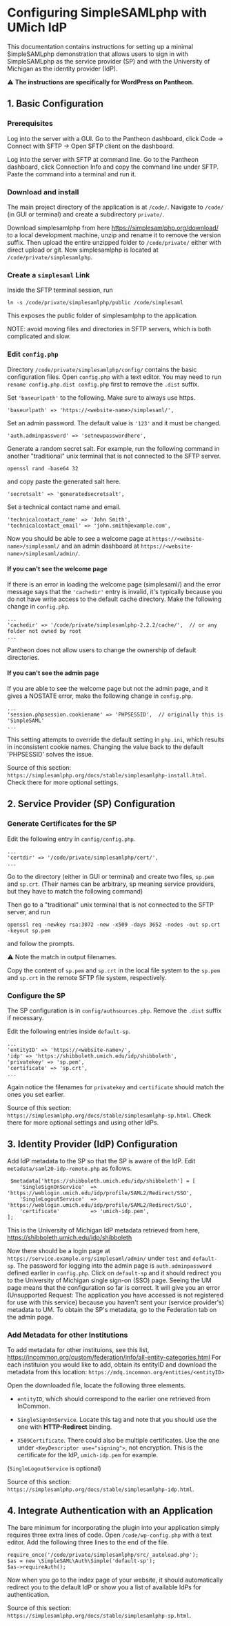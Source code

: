 # Configuring SimpleSAMLphp with UMich IdP
This documentation contains instructions for setting up a minimal SimpleSAMLphp
demonstration that allows users to sign in with SimpleSAMLphp as the service provider
(SP) and with the University of Michigan as the identity provider (IdP). 

:warning: **The instructions are specifically for WordPress on Pantheon.**

## 1. Basic Configuration
### Prerequisites
Log into the server with a GUI. Go to the Pantheon dashboard, click 
Code -> Connect with SFTP -> Open SFTP client on the dashboard.

Log into the server with SFTP at command line. Go to the Pantheon 
dashboard, click Connection Info and copy the command line under SFTP. Paste the 
command into a terminal and run it.

### Download and install
The main project directory of the application is at `/code/`.  Navigate to `/code/`
(in GUI or terminal) and create a subdirectory `private/`.

Download simplesamlphp from here https://simplesamlphp.org/download/ to a local
development machine, unzip and rename it to remove the version suffix.
Then upload the entire unzipped folder to `/code/private/` either with direct 
upload or git. Now simplesamlphp is located at `/code/private/simplesamlphp`.

### Create a `simplesaml` Link
Inside the SFTP terminal session, run
```
ln -s /code/private/simplesamlphp/public /code/simplesaml
```
This exposes the public folder of simplesamlphp to the application.

NOTE: avoid moving files and directories in SFTP servers, which is both complicated
and slow.

### Edit `config.php`
Directory `/code/private/simplesamlphp/config/` 
contains the basic configuration files. Open `config.php` with a text editor.
You may need to run `rename config.php.dist config.php` first to remove the `.dist`
suffix.

Set `'baseurlpath'` to the following. Make sure to always use https.
```
'baseurlpath' => 'https://<website-name>/simplesaml/',
```

Set an admin password. The default value is `'123'` and it must be changed.
```
'auth.adminpassword' => 'setnewpasswordhere',
```

Generate a random secret salt. For example, run the following command in another
"traditional" unix terminal that is not connected to the SFTP server.
```
openssl rand -base64 32
```
and copy paste the generated salt here.
```
'secretsalt' => 'generatedsecretsalt',
```

Set a technical contact name and email.
```
'technicalcontact_name' => 'John Smith',
'technicalcontact_email' => 'john.smith@example.com',
```

Now you should be able to see a welcome page at 
`https://<website-name>/simplesaml/` and an admin dashboard at 
`https://<website-name>/simplesaml/admin/`.

#### If you can't see the welcome page
If there is an error in loading the welcome page (simplesaml/) and the error message
says that the `'cachedir'` entry is invalid, it's typically because you do not have 
write access to the default cache directory. Make the following change 
in `config.php`.
```
...
'cachedir' => '/code/private/simplesamlphp-2.2.2/cache/',  // or any folder not owned by root
...
```
Pantheon does not allow users to change the ownership of default directories.

#### If you can't see the admin page
If you are able to see the welcome page but not the admin page, and it gives a 
NOSTATE error, make the following change in `config.php`.

```
...
'session.phpsession.cookiename' => 'PHPSESSID',  // originally this is 'SimpleSAML'
...
```
This setting attempts to override the default setting in `php.ini`, which results in
inconsistent cookie names. Changing the value back to the default 'PHPSESSID'
solves the issue.

Source of this section: 
`https://simplesamlphp.org/docs/stable/simplesamlphp-install.html`.
Check there for more optional settings.

## 2. Service Provider (SP) Configuration
### Generate Certificates for the SP
Edit the following entry in `config/config.php`.
```
...
'certdir' => '/code/private/simplesamlphp/cert/',
...
```
Go to the directory (either in GUI or terminal) and create two files, 
`sp.pem` and `sp.crt`.
(Their names can be arbitrary, sp meaning service providers, but they have to 
match the following command)

Then go to a "traditional" unix terminal that is not connected to the SFTP server,
and run
```
openssl req -newkey rsa:3072 -new -x509 -days 3652 -nodes -out sp.crt -keyout sp.pem
```
and follow the prompts.

:warning: Note the match in output filenames.

Copy the content of `sp.pem` and `sp.crt` in the local file system to 
the `sp.pem` and `sp.crt` in the remote SFTP file system, respectively.

### Configure the SP
The SP configuration is in `config/authsources.php`. Remove the `.dist` suffix if 
necessary.

Edit the following entries inside `default-sp`.
```
...
'entityID' => 'https://<website-name>/',
'idp' => 'https://shibboleth.umich.edu/idp/shibboleth',
'privatekey' => 'sp.pem',
'certificate' => 'sp.crt',
...
```
Again notice the filenames for `privatekey` and `certificate` should match the ones
you set earlier.

Source of this section:
`https://simplesamlphp.org/docs/stable/simplesamlphp-sp.html`.
Check there for more optional settings and using other IdPs.

## 3. Identity Provider (IdP) Configuration

Add IdP metadata to the SP so that the SP is aware of the IdP.
Edit `metadata/saml20-idp-remote.php` as follows.
```
 $metadata['https://shibboleth.umich.edu/idp/shibboleth'] = [
    'SingleSignOnService'  => 'https://weblogin.umich.edu/idp/profile/SAML2/Redirect/SSO',
    'SingleLogoutService'  => 'https://weblogin.umich.edu/idp/profile/SAML2/Redirect/SLO',
    'certificate'          => 'umich-idp.pem',
];
```
This is the University of Michigan IdP metadata retrieved from here, 
https://shibboleth.umich.edu/idp/shibboleth

Now there should be a login page at `https://service.example.org/simplesaml/admin/`
under `test` and `default-sp`. The password for logging into the admin page is 
`auth.adminpassword` defined earlier in `config.php`. Click on `default-sp` and it 
should redirect you to the University of Michigan single sign-on (SSO) page. Seeing
the UM page means that the configuration so far is correct. It will give you an error
(Unsupported Request: The application you have accessed is not registered for 
use with this service)
because you haven't sent your (service provider's) metadata to UM. To obtain the 
SP's metadata, go to the Federation tab on the admin page.

### Add Metadata for other Institutions
To add metadata for other instituions, see this list,
https://incommon.org/custom/federation/info/all-entity-categories.html
For each instituion you would like to add, obtain its entityID and download the
metadata from this location: `https://mdq.incommon.org/entities/<entityID>`

Open the downloaded file, locate the following three elements.

* `entityID`, which should correspond to the earlier one retrieved from InCommon.

* `SingleSignOnService`. Locate this tag and note that you should use the one
with **HTTP-Redirect** binding.

* `X509Certificate`. There could also be multiple certificates. Use the one under
`<KeyDescriptor use="signing">`, not encryption. This is the certificate for the
IdP, `umich-idp.pem` for example.

(`SingleLogoutService` is optional)

Source of this section:
`https://simplesamlphp.org/docs/stable/simplesamlphp-idp.html`.

## 4. Integrate Authentication with an Application
The bare minimum for incorporating the plugin into your application simply requires
three extra lines of code. Open `/code/wp-config.php` with a text editor. Add the
following three lines to the end of the file.
```
require_once('/code/private/simplesamlphp/src/_autoload.php');
$as = new \SimpleSAML\Auth\Simple('default-sp');
$as->requireAuth();
```

Now when you go to the index page of your website, it should automatically redirect
you to the default IdP or show you a list of available IdPs for authentication.

Source of this section:
`https://simplesamlphp.org/docs/stable/simplesamlphp-sp.html`.
